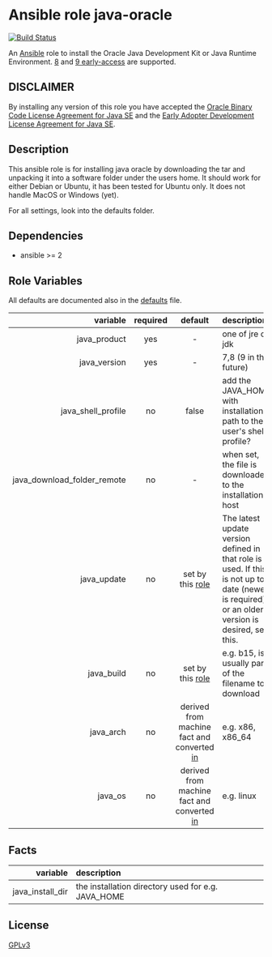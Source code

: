 Ansible role java-oracle
========================

[![Build Status](https://travis-ci.org/nwoetzel/ansible-role-java-oracle.svg?branch=master)](https://travis-ci.org/nwoetzel/ansible-role-java-oracle)

An [Ansible](http://www.ansible.com) role to install the  Oracle Java Development Kit or Java Runtime Environment. [8](http://www.oracle.com/technetwork/java/javase/downloads/index.html) and [9 early-access](https://jdk9.java.net/download/) are supported.

## DISCLAIMER

By installing any version of this role you have accepted the [Oracle Binary Code License Agreement for Java SE](http://www.oracle.com/technetwork/java/javase/terms/license/index.html) and the [Early Adopter Development License Agreement for Java SE](http://www.oracle.com/technetwork/licenses/ea-license-noexhibits-1938914.html).

## Description

This ansible role is for installing java oracle by downloading the tar and unpacking it into a software folder under the users home.
It should work for either Debian or Ubuntu, it has been tested for Ubuntu only.
It does not handle MacOS or Windows (yet).

For all settings, look into the defaults folder.

## Dependencies

- ansible >= 2

## Role Variables

All defaults are documented also in the [defaults](defaults/main.yml) file.

| variable | required | default | description |
|--:|:-:|:-:|:--|
| java_product | yes | - | one of jre or jdk |
| java_version | yes | - | 7,8 (9 in the future) |
| java_shell_profile | no | false | add the JAVA_HOME with installation path to the user's shell profile? |
| java_download_folder_remote | no | - | when set, the file is downloaded to the installation host |
| java_update | no | set by this [role](vars/main.yml) | The latest update version defined in that role is used. If this is not up to date (newer is required), or an older version is desired, set this. |
| java_build | no | set by this [role](vars/main.yml) | e.g. b15, is usually part of the filename to download |
| java_arch | no | derived from machine fact and converted [in](tasks/set_vars.yml) | e.g. x86, x86_64 |
| java_os | no | derived from machine fact and converted [in](tasks/set_vars.yml) | e.g. linux |

## Facts

| variable | description |
|---:|:---|
| java_install_dir | the installation directory used for e.g. JAVA_HOME |

## License

[GPLv3](https://tldrlegal.com/license/gnu-general-public-license-v3-%28gpl-3%29)

